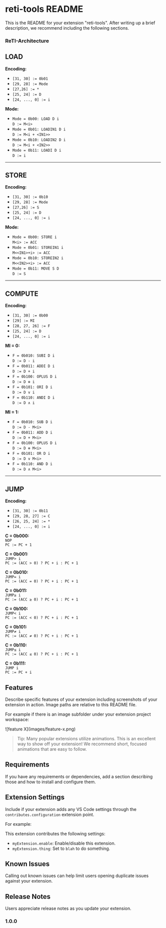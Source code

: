 # reti-tools README

This is the README for your extension "reti-tools". After writing up a brief description, we recommend including the following sections.

### ReTI-Architecture
## LOAD

**Encoding:**
- `[31, 30] := 0b01`
- `[29, 28] := Mode`
- `[27,26] := *`
- `[25, 24] := D`
- `[24, ..., 0] := i`

**Mode:**
- `Mode = 0b00: LOAD D i`  
  `D := M<i>`
- `Mode = 0b01: LOADIN1 D i`  
  `D := M<i + <IN1>>`
- `Mode = 0b10: LOADIN2 D i`  
  `D := M<i + <IN2>>`
- `Mode = 0b11: LOADI D i`  
  `D := i`

---

## STORE

**Encoding:**
- `[31, 30] := 0b10`
- `[29, 28] := Mode`
- `[27,26] := S`
- `[25, 24] := D`
- `[24, ..., 0] := i`

**Mode:**
- `Mode = 0b00: STORE i`  
  `M<i> := ACC`
- `Mode = 0b01: STOREIN1 i`  
  `M<<IN1>+i> := ACC`
- `Mode = 0b10: STOREIN2 i`  
  `M<<IN2>+i> := ACC`
- `Mode = 0b11: MOVE S D`  
  `D := S`

---

## COMPUTE

**Encoding:**
- `[31, 30] := 0b00`
- `[29] := MI`
- `[28, 27, 26] := F`
- `[25, 24] := D`
- `[24, ..., 0] := i`

**MI = 0:**
- `F = 0b010: SUBI D i`  
  `D := D - i`
- `F = 0b011: ADDI D i`  
  `D := D + i`
- `F = 0b100: OPLUS D i`  
  `D := D ⊕ i`
- `F = 0b101: ORI D i`  
  `D := D ∨ i`
- `F = 0b110: ANDI D i`  
  `D := D ∧ i`

**MI = 1:**
- `F = 0b010: SUB D i`  
  `D := D - M<i>`
- `F = 0b011: ADD D i`  
  `D := D + M<i>`
- `F = 0b100: OPLUS D i`  
  `D := D ⊕ M<i>`
- `F = 0b101: OR D i`  
  `D := D ∨ M<i>`
- `F = 0b110: AND D i`  
  `D := D ∧ M<i>`

---

## JUMP

**Encoding:**
- `[31, 30] := 0b11`
- `[29, 28, 27] := C`
- `[26, 25, 24] := *`
- `[24, ..., 0] := i`

**C = 0b000:**  
`NOP`  
`PC := PC + 1`

**C = 0b001:**  
`JUMP> i`  
`PC := (ACC > 0) ? PC + i : PC + 1`

**C = 0b010:**  
`JUMP= i`  
`PC := (ACC = 0) ? PC + i : PC + 1`

**C = 0b011:**  
`JUMP≥ i`  
`PC := (ACC ≥ 0) ? PC + i : PC + 1`

**C = 0b100:**  
`JUMP< i`  
`PC := (ACC < 0) ? PC + i : PC + 1`

**C = 0b101:**  
`JUMP≠ i`  
`PC := (ACC ≠ 0) ? PC + i : PC + 1`

**C = 0b110:**  
`JUMP≤ i`  
`PC := (ACC ≤ 0) ? PC + i : PC + 1`

**C = 0b111:**  
`JUMP i`  
`PC := PC + i`


## Features

Describe specific features of your extension including screenshots of your extension in action. Image paths are relative to this README file.

For example if there is an image subfolder under your extension project workspace:

\!\[feature X\]\(images/feature-x.png\)

> Tip: Many popular extensions utilize animations. This is an excellent way to show off your extension! We recommend short, focused animations that are easy to follow.

## Requirements

If you have any requirements or dependencies, add a section describing those and how to install and configure them.

## Extension Settings

Include if your extension adds any VS Code settings through the `contributes.configuration` extension point.

For example:

This extension contributes the following settings:

* `myExtension.enable`: Enable/disable this extension.
* `myExtension.thing`: Set to `blah` to do something.

## Known Issues

Calling out known issues can help limit users opening duplicate issues against your extension.

## Release Notes

Users appreciate release notes as you update your extension.

### 1.0.0